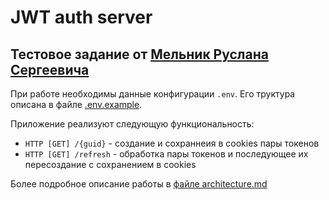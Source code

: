 # JWT auth server
## Тестовое задание от [Мельник Руслана Сергеевича](https://surgut.hh.ru/resume/f983c45cff0bee08e50039ed1f723673737344) 

При работе необходимы данные конфигурации `.env`. Его труктура описана в файле [.env.example](./.env.example).

Приложение реализуют следующую функциональность:
- `HTTP [GET] /{guid}` - создание и сохраннеия в cookies пары токенов 
- `HTTP [GET] /refresh` - обработка пары токенов и последующее их пересоздание с сохранением в cookies

Более подробное описание работы в [файле architecture.md](./architecture.md) 
